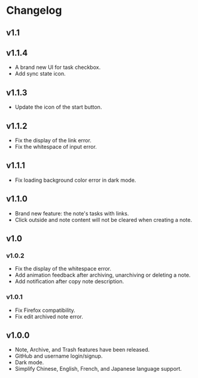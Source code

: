 # Changelog

## v1.1

## v1.1.4

- A brand new UI for task checkbox.
- Add sync state icon.

## v1.1.3

- Update the icon of the start button.

## v1.1.2

- Fix the display of the link error.
- Fix the whitespace of input error.

## v1.1.1

- Fix loading background color error in dark mode.

## v1.1.0

- Brand new feature: the note's tasks with links.
- Click outside and note content will not be cleared when creating a note.

## v1.0

### v1.0.2

- Fix the display of the whitespace error.
- Add animation feedback after archiving, unarchiving or deleting a note.
- Add notification after copy note description.

### v1.0.1

- Fix Firefox compatibility.
- Fix edit archived note error.

## v1.0.0

- Note, Archive, and Trash features have been released.
- GitHub and username login/signup.
- Dark mode.
- Simplify Chinese, English, French, and Japanese language support.
